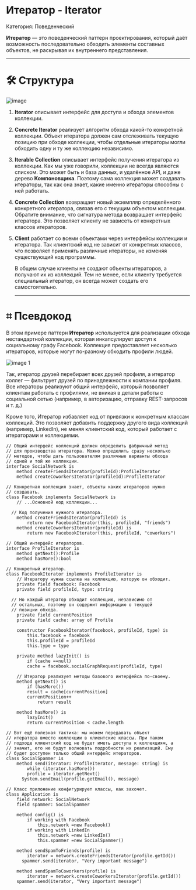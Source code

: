 # Итератор - Iterator

Категория: Поведенческий

**Итератор** — это поведенческий паттерн проектирования, который даёт возможность последовательно обходить элементы составных объектов, не раскрывая их внутреннего представления.

---

# 🛠️ Структура

![image](https://github.com/user-attachments/assets/dd062c42-d2d8-48b4-8bc4-6200e54ef02c)


1. **Iterator** описывает интерфейс для доступа и обхода элементов коллекции.
2. **Concrete Iterator** реализует алгоритм обхода какой-то конкретной коллекции. Объект итератора должен сам отслеживать текущую позицию при обходе коллекции, чтобы отдельные итераторы могли обходить одну и ту же коллекцию независимо.
3. **Iterable Collection** описывает интерфейс получения итератора из коллекции. Как мы уже говорили, коллекции не всегда являются списком. Это может быть и база данных, и удалённое API, и даже дерево **Компоновщика**. Поэтому сама коллекция может создавать итераторы, так как она знает, какие именно итераторы способны с ней работать.
4. **Concrete Collection** возвращает новый экземпляр определённого конкретного итератора, связав его с текущим объектом коллекции. Обратите внимание, что сигнатура метода возвращает интерфейс итератора. Это позволяет клиенту не зависеть от конкретных классов итераторов.
5. **Client** работает со всеми объектами через интерфейсы коллекции и итератора. Так клиентский код не зависит от конкретных классов, что позволяет применять различные итераторы, не изменяя существующий код программы.
    
    В общем случае клиенты не создают объекты итераторов, а получают их из коллекций. Тем не менее, если клиенту требуется специальный итератор, он всегда может создать его самостоятельно.
    
    ---
    

# ⌗ Псевдокод

В этом примере паттерн **Итератор** используется для реализации обхода нестандартной коллекции, которая инкапсулирует доступ к социальному графу Facebook. Коллекция предоставляет несколько итераторов, которые могут по-разному обходить профили людей.

![image 1](https://github.com/user-attachments/assets/61f6f3b5-7500-4717-9a91-444cd60c52d2)


Так, итератор друзей перебирает всех друзей профиля, а итератор коллег — фильтрует друзей по принадлежности к компании профиля. Все итераторы реализуют общий интерфейс, который позволяет клиентам работать с профилями, не вникая в детали работы с социальной сетью (например, в авторизацию, отправку REST-запросов и т. д.)

Кроме того, Итератор избавляет код от привязки к конкретным классам коллекций. Это позволяет добавить поддержку другого вида коллекций (например, LinkedIn), не меняя клиентский код, который работает с итераторами и коллекциями.

```
// Общий интерфейс коллекций должен определить фабричный метод
// для производства итератора. Можно определить сразу несколько
// методов, чтобы дать пользователям различные варианты обхода
// одной и той же коллекции.
interface SocialNetwork is
	method createFriendsIterator(profileId):ProfileIterator
	method createCoworkersIterator(profileId):ProfileIterator

// Конкретная коллекция знает, объекты каких итераторов нужно
// создавать.
class Facebook implements SocialNetwork is
	// ...Основной код коллекции...

  // Код получения нужного итератора.
	method createFriendsIterator(profileId) is
		return new FacebookIterator(this, profileId, "friends")
	method createCoworkersIterator(profileId) is
		return new FacebookIterator(this, profileId, "coworkers")

// Общий интерфейс итераторов.
interface ProfileIterator is
	method getNext():Profile
	method hasMore():bool

// Конкретный итератор.
class FacebookIterator implements ProfileIterator is
	// Итератору нужна ссылка на коллекцию, которую он обходит.
	private field facebook: Facebook
	private field profileId, type: string

  // Но каждый итератор обходит коллекцию, независимо от
  // остальных, поэтому он содержит информацию о текущей
  // позиции обхода.
	private field currentPosition
	private field cache: array of Profile

	constructor FacebookIterator(facebook, profileId, type) is
		this.facebook = facebook
		this.profileId = profileId
		this.type = type

	private method lazyInit() is
		if (cache ==null)
	    cache = facebook.socialGraphRequest(profileId, type)

	// Итератор реализует методы базового интерфейса по-своему.
	method getNext() is
		if (hasMore())
	    result = cache[currentPosition]
	    currentPosition++
			return result

	method hasMore() is
		lazyInit()
		return currentPosition < cache.length

// Вот ещё полезная тактика: мы можем передавать объект
// итератора вместо коллекции в клиентские классы. При таком
// подходе клиентский код не будет иметь доступа к коллекциям, а
// значит, его не будут волновать подробности их реализаций. Ему
// будет доступен только общий интерфейс итераторов.
class SocialSpammer is
	method send(iterator: ProfileIterator, message: string) is
		while (iterator.hasMore())
	    profile = iterator.getNext()
      System.sendEmail(profile.getEmail(), message)

// Класс приложение конфигурирует классы, как захочет.
class Application is 
	field network: SocialNetwork
	field spammer: SocialSpammer

	method config() is
		if working with Facebook
			this.network =new Facebook()
		if working with LinkedIn
			this.network =new LinkedIn()
			this.spammer =new SocialSpammer()

	method sendSpamToFriends(profile) is 
		iterator = network.createFriendsIterator(profile.getId())
	  spammer.send(iterator, "Very important message")

	method sendSpamToCoworkers(profile) is
		iterator = network.createCoworkersIterator(profile.getId())
    spammer.send(iterator, "Very important message")
```

